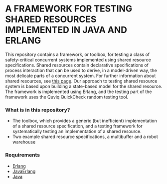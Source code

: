 # A FRAMEWORK FOR TESTING SHARED RESOURCES IMPLEMENTED IN JAVA AND ERLANG

This repository contains a framework, or toolbox, for testing a class of safety-critical concurrent systems implemented using shared resource specifications. Shared resources contain declarative specifications of process interaction that can be used to derive, in a model-driven way, the most delicate parts of a concurrent system. For further information about shared resources, see [this page](http://babel.ls.fi.upm.es/~rnnalborodo/sr_web/).
Our approach to testing shared resource system is based upon building a state-based model for the shared resource. The framework is implemented using Erlang, and the testing part of the framework uses the Quviq QuickCheck random testing tool.

### What is in this repository? ###

* The toolbox, which provides a generic (but inefficient) implementation of a shared resource specification, and a testing framework for systematically testing an implementation of a shared resource. 
* Two example shared resource specifications, a multibuffer and a robot warehouse

### Requirements ###

* [Erlang](http://www.erlang.org/)
* [JavaErlang](https://github.com/fredlund/JavaErlang)
* [Java](http://www.oracle.com/technetwork/es/java/javase/downloads/index.html)